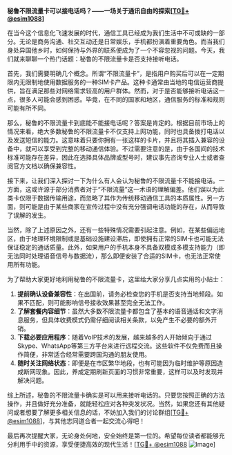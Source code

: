 **秘鲁不限流量卡可以接电话吗？——一场关于通讯自由的探索[[TG💪+ @esim1088](https://t.me/s/esim1088)]**

在当今这个信息化飞速发展的时代，通信工具已经成为我们生活中不可或缺的一部分。无论是商务沟通、社交互动还是日常娱乐，手机都扮演着重要角色。而当我们身处异国他乡时，如何保持与外界的联系便成为了一个不容忽视的问题。今天，我们就来聊聊一个热门话题：秘鲁的不限流量卡是否支持接听电话。

首先，我们需要明确几个概念。所谓“不限流量卡”，是指用户购买后可以在一定期限内无限制地使用数据服务的一种SIM卡产品。这种卡通常由当地的电信运营商提供，旨在满足那些对网络需求较高的用户群体。然而，对于是否能够接听电话这一点，很多人可能会感到困惑。毕竟，在不同的国家和地区，通信服务的标准和规则可能有所不同。

那么，秘鲁的不限流量卡到底能不能接电话呢？答案是肯定的。根据目前市场上的情况来看，绝大多数秘鲁的不限流量卡不仅支持上网功能，同时也具备拨打电话以及发送短信的能力。这意味着只要你拥有一张这样的卡片，并且将其插入兼容的设备中，就可以享受到完整的移动通信体验。不过需要注意的是，由于各国间的技术标准可能存在差异，因此在选择具体品牌或型号时，建议事先咨询专业人士或者查阅官方文档以确保兼容性。

接下来，让我们深入探讨一下为什么有人会认为秘鲁的不限流量卡不能接电话。一方面，这或许源于部分消费者对于“不限流量”这一术语的理解偏差。他们误以为此类卡仅限于数据传输用途，而忽略了其作为传统移动通信工具的本质属性。另一方面，则可能是由于某些商家在宣传过程中没有充分强调电话功能的存在，从而导致了误解的发生。

当然，除了上述原因之外，还有一些特殊情况需要引起注意。例如，在某些偏远地区，由于地理环境限制或是基础设施建设滞后，即使拥有正常的SIM卡也可能无法保证稳定的通话质量。此外，如果用户的手机本身不具备双模或多模支持能力（即无法同时处理语音信号与数据流），那么即便安装了合适的SIM卡，也无法正常使用所有功能。

为了帮助大家更好地利用秘鲁的不限流量卡，这里给大家分享几点实用的小贴士：

1. **提前确认设备兼容性**：在出国前，请务必检查您的手机是否支持当地频段。如果不匹配，则可能影响信号接收效果甚至完全无法工作。
2. **了解套餐内容细节**：虽然大多数不限流量卡都包含了基本的语音通话和文字消息服务，但具体收费模式仍需仔细阅读相关条款，以免产生不必要的额外开销。
3. **下载必要应用程序**：随着VoIP技术的发展，越来越多的人开始倾向于通过Skype、WhatsApp等第三方平台来进行远程交流。这些软件不仅免费而且操作简便，非常适合经常需要跨国沟通的朋友使用。
4. **随时关注网络状态**：即便是在市区繁华地段，也有可能因为临时维护等原因造成断网现象。因此，养成定期刷新页面的习惯非常重要，这样可以及时发现并解决问题。

综上所述，秘鲁的不限流量卡确实是可以用来接听电话的。只要您按照正确的方法操作，并且做好充分准备，就能轻松应对各种突发状况。当然，如果您还有其他疑问或者想要了解更多相关信息的话，不妨加入我们的讨论群组[[TG💪+ @esim1088](https://t.me/s/esim1088)]，与其他志同道合者一起交流心得吧！

最后再次提醒大家，无论身处何地，安全始终是第一位的。希望每位读者都能够充分利用手中的资源，享受便捷高效的现代生活！[[TG💪+ @esim1088](https://t.me/s/esim1088) ![Image](https://i.postimg.cc/4NQfJmqS/Snipaste-2025-05-13-00-14-12.png)]